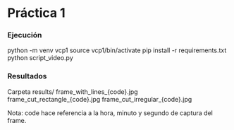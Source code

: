 # Práctica 1
### Ejecución
python -m venv vcp1
source vcp1/bin/activate
pip install -r requirements.txt
python script_video.py

### Resultados
Carpeta results/
frame_with_lines_{code}.jpg
frame_cut_rectangle_{code}.jpg
frame_cut_irregular_{code}.jpg

Nota: code hace referencia a la hora, minuto y segundo de captura del frame.
